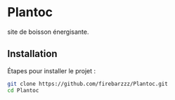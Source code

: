 #  Plantoc

site de boisson énergisante.

## Installation

Étapes pour installer le projet :

```bash
git clone https://github.com/firebarzzz/Plantoc.git
cd Plantoc
